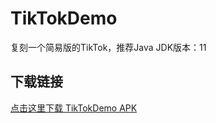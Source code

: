 # TikTokDemo
复刻一个简易版的TikTok，推荐Java JDK版本：11
## 下载链接
[点击这里下载 TikTokDemo APK](https://github.com/baiguichun/TikTokDemo/releases/download/v1.0.0/app-v1.0.0-release.apk)
